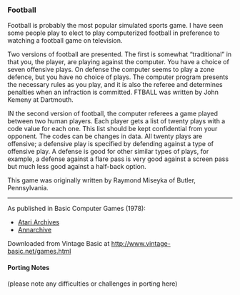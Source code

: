 ### Football

Football is probably the most popular simulated sports game. I have seen some people play to elect to play computerized football in preference to watching a football game on television.

Two versions of football are presented. The first is somewhat “traditional” in that you, the player, are playing against the computer. You have a choice of seven offensive plays. On defense the computer seems to play a zone defence, but you have no choice of plays. The computer program presents the necessary rules as you play, and it is also the referee and determines penalties when an infraction is committed. FTBALL was written by John Kemeny at Dartmouth.

IN the second version of football, the computer referees a game played between two human players. Each player gets a list of twenty plays with a code value for each one. This list should be kept confidential from your opponent. The codes can be changes in data. All twenty plays are offensive; a defensive play is specified by defending against a type of offensive play. A defense is good for other similar types of plays, for example, a defense against a flare pass is very good against a screen pass but much less good against a half-back option.

This game was originally written by Raymond Miseyka of Butler, Pennsylvania.

---

As published in Basic Computer Games (1978):
- [Atari Archives](https://www.atariarchives.org/basicgames/showpage.php?page=64)
- [Annarchive](https://annarchive.com/files/Basic_Computer_Games_Microcomputer_Edition.pdf#page=79)

Downloaded from Vintage Basic at
http://www.vintage-basic.net/games.html

#### Porting Notes

(please note any difficulties or challenges in porting here)
